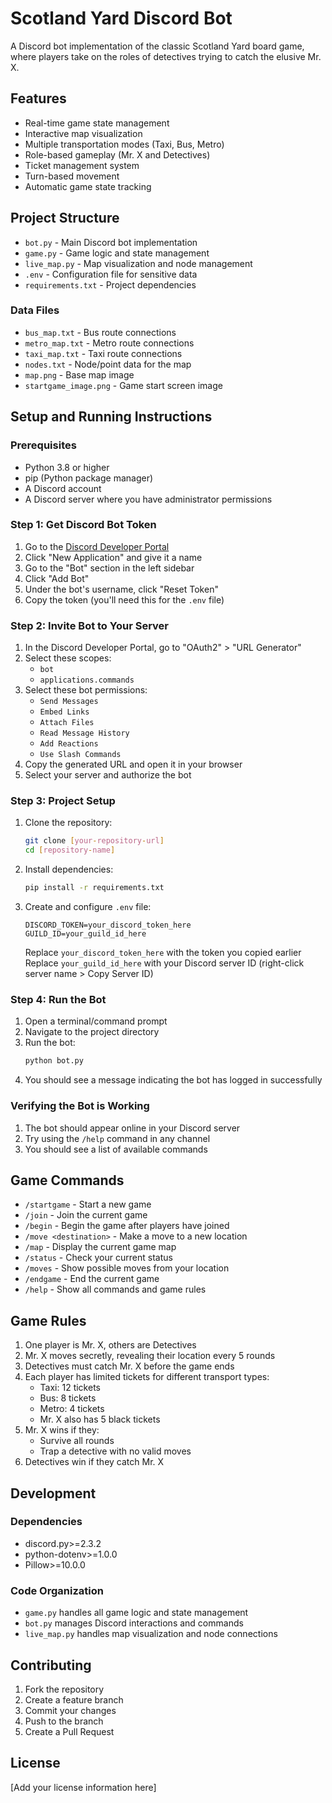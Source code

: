# Scotland Yard Discord Bot

A Discord bot implementation of the classic Scotland Yard board game, where players take on the roles of detectives trying to catch the elusive Mr. X.

## Features

- Real-time game state management
- Interactive map visualization
- Multiple transportation modes (Taxi, Bus, Metro)
- Role-based gameplay (Mr. X and Detectives)
- Ticket management system
- Turn-based movement
- Automatic game state tracking

## Project Structure

- `bot.py` - Main Discord bot implementation
- `game.py` - Game logic and state management
- `live_map.py` - Map visualization and node management
- `.env` - Configuration file for sensitive data
- `requirements.txt` - Project dependencies

### Data Files
- `bus_map.txt` - Bus route connections
- `metro_map.txt` - Metro route connections
- `taxi_map.txt` - Taxi route connections
- `nodes.txt` - Node/point data for the map
- `map.png` - Base map image
- `startgame_image.png` - Game start screen image

## Setup and Running Instructions

### Prerequisites
- Python 3.8 or higher
- pip (Python package manager)
- A Discord account
- A Discord server where you have administrator permissions

### Step 1: Get Discord Bot Token
1. Go to the [Discord Developer Portal](https://discord.com/developers/applications)
2. Click "New Application" and give it a name
3. Go to the "Bot" section in the left sidebar
4. Click "Add Bot"
5. Under the bot's username, click "Reset Token"
6. Copy the token (you'll need this for the `.env` file)

### Step 2: Invite Bot to Your Server
1. In the Discord Developer Portal, go to "OAuth2" > "URL Generator"
2. Select these scopes:
   - `bot`
   - `applications.commands`
3. Select these bot permissions:
   - `Send Messages`
   - `Embed Links`
   - `Attach Files`
   - `Read Message History`
   - `Add Reactions`
   - `Use Slash Commands`
4. Copy the generated URL and open it in your browser
5. Select your server and authorize the bot

### Step 3: Project Setup
1. Clone the repository:
   ```bash
   git clone [your-repository-url]
   cd [repository-name]
   ```

2. Install dependencies:
   ```bash
   pip install -r requirements.txt
   ```

3. Create and configure `.env` file:
   ```
   DISCORD_TOKEN=your_discord_token_here
   GUILD_ID=your_guild_id_here
   ```
   Replace `your_discord_token_here` with the token you copied earlier
   Replace `your_guild_id_here` with your Discord server ID (right-click server name > Copy Server ID)

### Step 4: Run the Bot
1. Open a terminal/command prompt
2. Navigate to the project directory
3. Run the bot:
   ```bash
   python bot.py
   ```
4. You should see a message indicating the bot has logged in successfully

### Verifying the Bot is Working
1. The bot should appear online in your Discord server
2. Try using the `/help` command in any channel
3. You should see a list of available commands

## Game Commands

- `/startgame` - Start a new game
- `/join` - Join the current game
- `/begin` - Begin the game after players have joined
- `/move <destination>` - Make a move to a new location
- `/map` - Display the current game map
- `/status` - Check your current status
- `/moves` - Show possible moves from your location
- `/endgame` - End the current game
- `/help` - Show all commands and game rules

## Game Rules

1. One player is Mr. X, others are Detectives
2. Mr. X moves secretly, revealing their location every 5 rounds
3. Detectives must catch Mr. X before the game ends
4. Each player has limited tickets for different transport types:
   - Taxi: 12 tickets
   - Bus: 8 tickets
   - Metro: 4 tickets
   - Mr. X also has 5 black tickets
5. Mr. X wins if they:
   - Survive all rounds
   - Trap a detective with no valid moves
6. Detectives win if they catch Mr. X

## Development

### Dependencies
- discord.py>=2.3.2
- python-dotenv>=1.0.0
- Pillow>=10.0.0

### Code Organization
- `game.py` handles all game logic and state management
- `bot.py` manages Discord interactions and commands
- `live_map.py` handles map visualization and node connections

## Contributing

1. Fork the repository
2. Create a feature branch
3. Commit your changes
4. Push to the branch
5. Create a Pull Request

## License

[Add your license information here] 